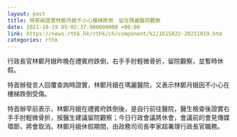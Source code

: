 ```yaml
---
layout: post
title: 特首辦證實林鄭月娥不小心樓梯跌倒　留在瑪麗醫院觀察
date: 2021-10-19 05:02:37.000000000 +08:00
link: https://news.rthk.hk/rthk/ch/component/k2/1615822-20211019.htm
categories: rthk
---
```


行政長官林鄭月娥昨晚在禮賓府跌倒，右手手肘輕微骨折，留院觀察，並暫時休假。

特首辦發言人回覆查詢時證實，林鄭月娥在瑪麗醫院，又表示林鄭月娥因不小心在樓梯跌倒受傷。

特首辦早前表示，林鄭月娥在禮賓府跌倒後，是自行前往醫院，醫生檢查後證實右手手肘輕微骨折，按醫生建議留院觀察；今日行政會議將休會，會議前的會見傳媒環節，將會取消。林鄭月娥休假期間，由政務司司長李家超署理行政長官職務。
